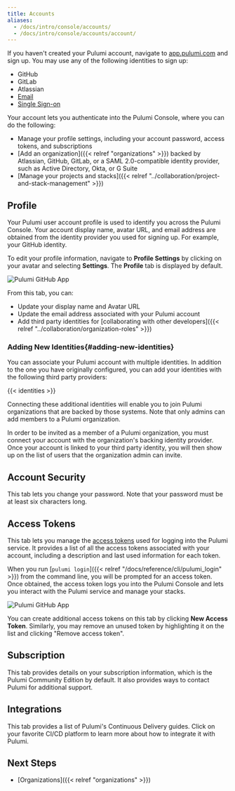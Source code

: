 ```yaml
---
title: Accounts
aliases:
  - /docs/intro/console/accounts/
  - /docs/intro/console/accounts/account/
---
```


If you haven't created your Pulumi account, navigate to [app.pulumi.com](https://app.pulumi.com) and sign
up. You may use any of the following identities to sign up:

* GitHub
* GitLab
* Atlassian
* [Email](https://app.pulumi.com/signin/email)
* [Single Sign-on](https://app.pulumi.com/signin/sso)

Your account lets you authenticate into the Pulumi Console, where you can do the
following:

* Manage your profile settings, including your account password, access tokens, and subscriptions
* [Add an organization]({{< relref "organizations" >}}) backed by Atlassian, GitHub, GitLab, or a SAML
  2.0-compatible identity provider, such as Active Directory, Okta, or G Suite
* [Manage your projects and stacks]({{< relref "../collaboration/project-and-stack-management" >}})

## Profile

Your Pulumi user account profile is used to identify you across the Pulumi
Console.  Your account display name, avatar URL, and email address are
obtained from the identity provider you used for signing up. For example, your
GitHub identity.

To edit your profile information, navigate to **Profile Settings** by clicking
on your avatar and selecting **Settings**. The **Profile** tab is displayed by default.

<img class="shadow-2xl lg:max-w-xl" src="/images/docs/reference/service/user-profile-page.png" alt="Pulumi GitHub App">

From this tab, you can:

* Update your display name and Avatar URL
* Update the email address associated with your Pulumi account
* Add third party identities for [collaborating with other developers]({{< relref "../collaboration/organization-roles" >}})

### Adding New Identities{#adding-new-identities}

You can associate your Pulumi account with multiple identities. In addition to the one you have originally configured, you can add your identities with the following third party providers:

{{< identities >}}

Connecting these additional identities will enable
you to join Pulumi organizations that are backed by those systems. Note that only
admins can add members to a Pulumi organization.

In order to be invited as a member of a Pulumi organization, you must connect
your account with the organization's backing identity provider. Once your
account is linked to your third party identity, you will then show up on the
list of users that the organization admin can invite.

## Account Security

This tab lets you change your password. Note that your password must be at least six characters long.

## Access Tokens

This tab lets you manage the [access tokens](https://en.wikipedia.org/wiki/Access_token) used for logging into the Pulumi service. It provides a list of all the access tokens associated with your account, including a description and last used information for each token.

When you run [`pulumi login`]({{< relref "/docs/reference/cli/pulumi_login" >}}) from the command line, you will be prompted for an access token. Once obtained, the access token logs you into the Pulumi Console and lets you interact with the Pulumi service and manage your stacks.

<img class="shadow-2xl lg:max-w-xl" src="/images/docs/reference/service/access-tokens.png" alt="Pulumi GitHub App">

You can create additional access tokens on this tab by clicking **New Access Token**. Similarly, you may remove an unused token by highlighting it on the list and clicking "Remove access token".

## Subscription

This tab provides details on your subscription information, which is the Pulumi Community Edition by default. It also provides ways to contact Pulumi for additional support.

## Integrations

This tab provides a list of Pulumi's Continuous Delivery guides. Click on your favorite CI/CD platform to learn more about how to integrate it with Pulumi.

## Next Steps

* [Organizations]({{< relref "organizations" >}})
